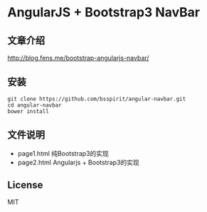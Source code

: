 AngularJS + Bootstrap3 NavBar
=============================

## 文章介绍

http://blog.fens.me/bootstrap-angularjs-navbar/

## 安装

```{bash}
git clone https://github.com/bsspirit/angular-navbar.git
cd angular-navbar
bower install
```

## 文件说明

+ page1.html 纯Bootstrap3的实现
+ page2.html Angularjs + Bootstrap3的实现

## License

MIT
